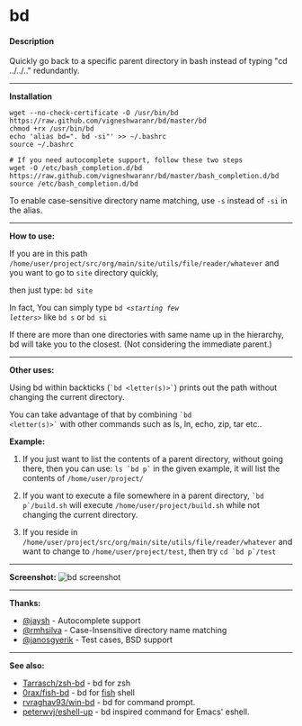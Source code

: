 # bd

#### Description
Quickly go back to a specific parent directory in bash instead of typing "cd ../../.." redundantly.

---

**Installation**

```shell
wget --no-check-certificate -O /usr/bin/bd https://raw.github.com/vigneshwaranr/bd/master/bd
chmod +rx /usr/bin/bd
echo 'alias bd=". bd -si"' >> ~/.bashrc
source ~/.bashrc

# If you need autocomplete support, follow these two steps
wget -O /etc/bash_completion.d/bd https://raw.github.com/vigneshwaranr/bd/master/bash_completion.d/bd
source /etc/bash_completion.d/bd
```

To enable case-sensitive directory name matching, use `-s` instead of `-si` in the alias.

---

**How to use:**

If you are in this path `/home/user/project/src/org/main/site/utils/file/reader/whatever`
and you want to go to `site` directory quickly, 

then just type:
     `bd site`

In fact, You can simply type <code>bd *\<starting few letters\>*</code> like `bd s` or `bd si`

If there are more than one directories with same name up in the hierarchy, bd will take you to the closest. (Not considering the immediate parent.)

---

**Other uses:**

Using bd within backticks (<code>\`bd \<letter(s)\>\`</code>) prints out the path without changing the current directory.

You can take advantage of that by combining <code>\`bd \<letter(s)\>\`</code> with other commands such as ls, ln, echo, zip, tar etc..

**Example:**

1. If you just want to list the contents of a parent directory,
   without going there, then you can use:
		<code>ls \`bd p\`</code>
   in the given example, it will list the contents of 
             `/home/user/project/`

2. If you want to execute a file somewhere in a parent directory,
            <code>\`bd p\`/build.sh</code>
   will execute `/home/user/project/build.sh` while not changing the
   current directory.

3. If you reside in `/home/user/project/src/org/main/site/utils/file/reader/whatever`
   and want to change to `/home/user/project/test`, then try
            <code>cd \`bd p\`/test</code>

---

**Screenshot:**
![bd screenshot](https://raw.github.com/vigneshwaranr/bd/master/screenshot/bd.png "Screenshot that shows some of several ways to use bd")


---

**Thanks:**
* [@jaysh](https://github.com/jaysh) - Autocomplete support
* [@rmhsilva](https://github.com/rmhsilva) - Case-Insensitive directory name matching
* [@janosgyerik](https://github.com/janosgyerik) - Test cases, BSD support

---

**See also:**
* [Tarrasch/zsh-bd](https://github.com/Tarrasch/zsh-bd) - bd for zsh
* [0rax/fish-bd](https://github.com/0rax/fish-bd) - bd for [fish](http://fishshell.com/) shell
* [rvraghav93/win-bd](https://github.com/rvraghav93/win-bd) - bd for command prompt.
* [peterwvj/eshell-up](https://github.com/peterwvj/eshell-up) - bd inspired command for Emacs' eshell.
